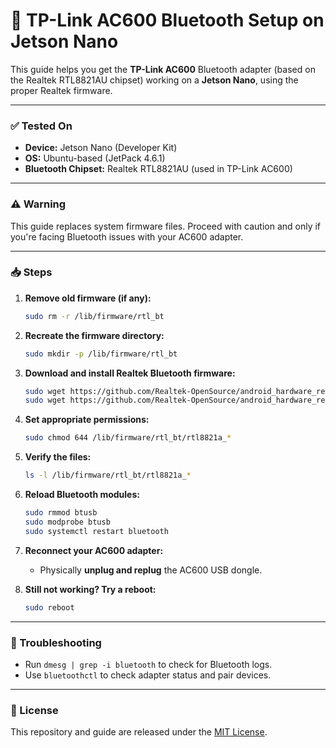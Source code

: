 # 📡 TP-Link AC600 Bluetooth Setup on Jetson Nano

This guide helps you get the **TP-Link AC600** Bluetooth adapter (based on the Realtek RTL8821AU chipset) working on a **Jetson Nano**, using the proper Realtek firmware.

---

### ✅ Tested On

- **Device:** Jetson Nano (Developer Kit)
- **OS:** Ubuntu-based (JetPack 4.6.1)
- **Bluetooth Chipset:** Realtek RTL8821AU (used in TP-Link AC600)

---

### ⚠️ Warning

This guide replaces system firmware files. Proceed with caution and only if you're facing Bluetooth issues with your AC600 adapter.

---

### 📥 Steps

1. **Remove old firmware (if any):**
   ```bash
   sudo rm -r /lib/firmware/rtl_bt
   ```

2. **Recreate the firmware directory:**
   ```bash
   sudo mkdir -p /lib/firmware/rtl_bt
   ```

3. **Download and install Realtek Bluetooth firmware:**
   ```bash
   sudo wget https://github.com/Realtek-OpenSource/android_hardware_realtek/raw/rtk1395/bt/rtkbt/Firmware/BT/rtl8821a_fw -O /lib/firmware/rtl_bt/rtl8821a_fw.bin
   sudo wget https://github.com/Realtek-OpenSource/android_hardware_realtek/raw/rtk1395/bt/rtkbt/Firmware/BT/rtl8821a_config -O /lib/firmware/rtl_bt/rtl8821a_config.bin
   ```

4. **Set appropriate permissions:**
   ```bash
   sudo chmod 644 /lib/firmware/rtl_bt/rtl8821a_*
   ```

5. **Verify the files:**
   ```bash
   ls -l /lib/firmware/rtl_bt/rtl8821a_*
   ```

6. **Reload Bluetooth modules:**
   ```bash
   sudo rmmod btusb
   sudo modprobe btusb
   sudo systemctl restart bluetooth
   ```

7. **Reconnect your AC600 adapter:**
   - Physically **unplug and replug** the AC600 USB dongle.

8. **Still not working? Try a reboot:**
   ```bash
   sudo reboot
   ```

---

### 🧪 Troubleshooting

- Run `dmesg | grep -i bluetooth` to check for Bluetooth logs.
- Use `bluetoothctl` to check adapter status and pair devices.

---

### 🧾 License

This repository and guide are released under the [MIT License](LICENSE).
